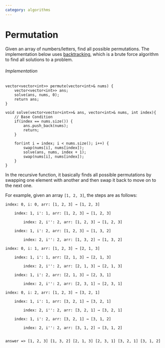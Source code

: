 ```yaml
---
category: algorithms
---
```


# Permutation
Given an array of numbers/letters, find all possible permutations.
The implementation below uses [backtracking](https://www.baeldung.com/cs/backtracking-algorithms), which is a brute force algorithm to find all solutions to a problem.

###### Implementation
```
vector<vector<int>> permute(vector<int>& nums) {
	vector<vector<int>> ans; 
	solve(ans, nums, 0); 
	return ans; 
}

void solve(vector<vector<int>>& ans, vector<int>& nums, int index){
	// Base Condition
	if(index == nums.size()) {
		ans.push_back(nums);
		return;
	}
	
	for(int i = index; i < nums.size(); i++) {
		swap(nums[i], nums[index]);
		solve(ans, nums, index + 1);
		swap(nums[i], nums[index]);
	}
}
```

In the recursive function, it basically finds all possible permutations by swapping one element with another and then swap it back to move on to the next one.

For example, given an array `[1, 2, 3]`, the steps are as follows:
```
index: 0, i: 0, arr: [1, 2, 3] → [1, 2, 3]

	index: 1, i': 1, arr: [1, 2, 3] → [1, 2, 3]
	
		index: 2, i'': 2, arr: [1, 2, 3] → [1, 2, 3]
		
	index: 1, i': 2, arr: [1, 2, 3] → [1, 3, 2]
	
		index: 2, i'': 2, arr: [1, 3, 2] → [1, 3, 2]
		
index: 0, i: 1, arr: [1, 2, 3] → [2, 1, 3]

	index: 1, i': 1, arr: [2, 1, 3] → [2, 1, 3]
	
		index: 2, i'': 2, arr: [2, 1, 3] → [2, 1, 3]
		
	index: 1, i': 2, arr: [2, 1, 3] → [2, 3, 1]
	
		index: 2, i'': 2, arr: [2, 3, 1] → [2, 3, 1]
		
index: 0, i: 2, arr: [1, 2, 3] → [3, 2, 1]

	index: 1, i': 1, arr: [3, 2, 1] → [3, 2, 1]
	
		index: 2, i'': 2, arr: [3, 2, 1] → [3, 2, 1]
		
	index: 1, i': 2, arr: [3, 2, 1] → [3, 1, 2]
	
		index: 2, i'': 2, arr: [3, 1, 2] → [3, 1, 2]
		

answer => [1, 2, 3] [1, 3, 2] [2, 1, 3] [2, 3, 1] [3, 2, 1] [3, 1, 2]
```